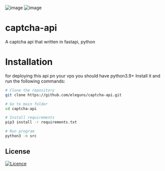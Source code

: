 ![image](https://img.shields.io/badge/Python-FFD43B?style=for-the-badge&logo=python&logoColor=blue)
![image](https://img.shields.io/badge/fastapi-109989?style=for-the-badge&logo=FASTAPI&logoColor=white)

# captcha-api
A captcha api that written in fastapi, python

# Installation
for deploying this api pn your vps you should have python3.9+
Install it and run the following commands:
```bash
# Clone the repository
git clone https://github.com/eleguns/captcha-api.git

# Go to main folder
cd captcha-api

# Install requirements
pip3 install -r requirements.txt

# Run program
python3 -m src
```

## License

[![Licence](https://img.shields.io/github/license/Ileriayo/markdown-badges?style=for-the-badge)](./LICENSE)
